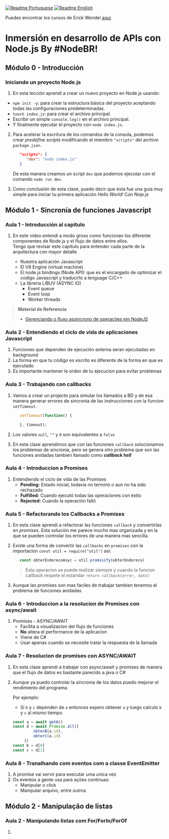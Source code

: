 [![Readme Portuguese](https://img.shields.io/badge/README-pt--BR-brightgreen?style=for-the-badge)][README.pt-br.md]
[![Readme English](https://img.shields.io/badge/README-EN--US-blue?style=for-the-badge)][README.md]

Puedes encontrar los cursos de Erick Wendel [aquí][erick wendels courses].

[README.es-co.md]:https://github.com/ed-arias/NPM-API/blob/master/README.es-co.md
[README.pt-br.md]:https://github.com/ed-arias/NPM-API/blob/master/README.pt-br.md
[README.md]:https://github.com/ed-arias/NPM-API/blob/master/README.md
[erick wendels courses]: https://cursos.erickwendel.com.br

# Inmersión en desarrollo de APIs con Node.js By #NodeBR!
## Módulo 0 - Introducción
### Iniciando un proyecto Node.js

1. En esta lección aprendí a crear un nuevo proyecto en Node.js usando:

- `npm init -y`: para crear la estructura básica del proyecto aceptando todas las configuraciones predeterminadas.
- `touch index.js`: para crear el archivo principal.
- Escribir un simple `console.log()` en el archivo principal.
- Y finalmente ejecutar el proyecto con `node index.js`.

2. Para acelerar la escritura de los comandos de la consola, podemos crear _predefine scripts_ modificando el miembro `"scripts"` del archivo `package.json`.

   ```json
      "scripts": {
         "dev": "nodo index.js"
      }
   ```

   De esta manera creamos un script `dev` que podemos ejecutar con el comando `node run dev`.

3. Como conclusión de esta clase, puedo decir que ésta fue una guía muy simple para iniciar tu primera aplicación _Hello World!_ Con Noje.js

## Módulo 1 - Sincronía de funciones Javascript
### Aula 1 - Introducción al capítulo
1. En este video entendi a modo groso como funcionan los diferente componentes de Node.js y el flujo de datos entre ellos.<br>
   Tengo que revisar este capítulo para entender cada parte de la arquitectura con mayor detalle

   - Nuestra aplicación Javascript
   - El V8 Engine (virtual machine)
   - El node.js bindings (Node API): que es el encargado de optimizar el codigo Javascript y traducirlo a lenguage C/C++
   - La libreria LIBUV (ASYNC IO)
      - Event queue
      - Event loop
      - Worker threads

> **Material de Referencia**<br>
> - [Gerenciando o fluxo assíncrono de operações em NodeJS](https://imasters.com.br/desenvolvimento/gerenciando-o-fluxo-assincrono-de-operacoes-em-nodejs)

### Aula 2 - Entendiendo el ciclo de vida de aplicaciones Javascript
1. Funciones que dependen de ejecución externa seran ejecutadas en background
2. La forma en que tu código es escrito es diferente de la forma en que es ejecutado
3. Es importante mantener le orden de tu ejecucion para evitar problemas

### Aula 3 - Trabajando con callbacks
1. Vamos a crear un projecto para simular los llamados a BD y de esa manera generar errores de sincronia de las instrucciones con la funcion `setTimeout`.
   
   ```javascript
      setTimeout(function() {

      }, timeout);
     ```
2. Los valores `null`, `""` y `0` son equivalentes a `false`
3. En esta clase aprendimos que con las funciones `callback` solucionamos los problemas de sincronia,
   pero se genera otro problema que son las funciones anidadas tambien llamado como ***callback hell***

### Aula 4 - Introduccion a Promises
1. Entendiendo el ciclo de vida de las Promises
   - **Pending:** Estado inicial, todavia no terminó o aun no ha sido rechazado
   - **Fulfilled:** Cuando ejecutó todas las operaciones con éxito
   - **Rejected:** Cuando la operación falló

### Aula 5 - Refactorando los Callbacks a Promises
1. En esta clase aprendi a refactorar las funciones `callback` y convertirlas en *promises*. 
   Esta solución me parece mucho mas organizada y en la que se pueden controlar los errores de una manera mas sencilla.
2. Existe una forma de convertir las `callbacks` en `promises` con la importacion `const util = require("util")` así:
   
   ```javascript
      const obterEnderecoAsyc = util.promisify(obterEndereco)
   ```
   > Esta operacion se puede realizar siempre y cuando la funcion callback respete el estandar `return callback(error, dato)` 
3. Aunque las promises son mas faciles de trabajar tambien tenemos el problema de funciones anidadas

### Aula 6 - Introduccion a la resolucion de Promises con async/await
1. Promises - ASYNC/AWAIT
   - Facilita a visualizacion del flujo de funciones
   - **No** altera el performance de la aplicacion
   - Viene de C#
   - Usar apenas cuando se necesite tratar la respuesta de la llamada

### Aula 7 - Resolucion de promises con ASYNC/AWAIT 
1. En esta clase aprendi a trabajar con async/await y promises de manera que el flujo de datos es bastante parecido a java o C#
2. Aunque ya puedo controlar la sincronia de los datos puedo mejorar el rendimiento del programa.

   Por ejemplo:
   - Si `b` y `c` dependen de `a` entonces espero obtener `a` y luego calculo `b` y `c` al mismo tiempo.
   
   ```javascript
   const a = await getA()
   const d = await Promise.all([
            obterB(a.id),
            obterC(a.id)
        ])
   const b = d[0]
   const c = d[1]
   ```
### Aula 8 - Tranalhando com eventos com a classe EventEmitter
1. A promise vai servir para executar uma unica vez 
2. Os eventos a gente usa para ações continuas:
   - Manipular o click
   - Manipular arquivo, entre outros

## Módulo 2 - Manipulação de listas
### Aula 2 - Manipulando listas com For/ForIn/ForOf
1. 